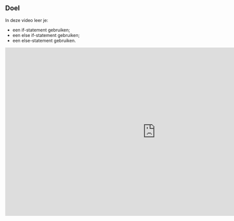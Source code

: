 ## Doel

In deze video leer je: 
* een if-statement gebruiken; 
* een else if-statement gebruiken; 
* een else-statement gebruiken.

<div class ="dodona-centered-group">
<iframe width="960" height="540" src="https://www.youtube.com/embed/EeRXbiqzKbU?list=PL7qul8TV_7p7v3bp1KpzJrH5Yb56Ha4Nx" title="Computationeel Denken &amp; Javascript: Hoofdstuk 3 - De Selectie" frameborder="0" allow="accelerometer; autoplay; clipboard-write; encrypted-media; gyroscope; picture-in-picture; web-share" allowfullscreen></iframe>
</div>
